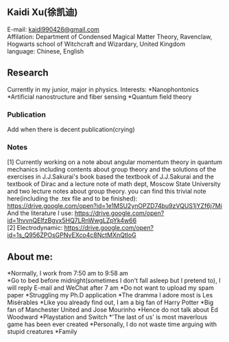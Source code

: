 ## Kaidi Xu(徐凯迪)
E-mail: kaidi990426@gmail.com  
Affilation: Department of Condensed Magical Matter Theory, Ravenclaw, Hogwarts school of Witchcraft and Wizardary, United Kingdom  
language: Chinese, English
## Research
Currently in my junior, major in physics.
Interests: 
*Nanophontonics
*Artificial nanostructure and fiber sensing
*Quantum field theory
### Publication

Add when there is decent publication(crying)

### Notes
[1] Currently working on a note about angular momentum theory in quantum mechanics including contents about group theory and the solutions of the exercises in J.J.Sakurai's book based the textbook of J.J.Sakurai and the textbook of Dirac and a lecture note of math dept, Moscow State University and two lecture notes about group theory.
you can find this trivial note here(including the .tex file and to be finished):  https://drive.google.com/open?id=1e1MSU2ynOPZD74bu9zVQUS1jYZf6j7Mi  
And the literature I use:  https://drive.google.com/open?id=1hvvnQElfzBgvx5HQ7LRnWwgLZpYk4w66  
[2] Electrodynamic:  https://drive.google.com/open?id=1s_Q956ZPOsGPNvEXco4c8NctMXnQtloG

## About me: 
*Normally, I work from 7:50 am to 9:58 am  
*Go to bed before midnight(sometimes I don't fall asleep but I pretend to), I will reply E-mail and WeChat after 7 am
*Do not want to upload my spam paper
*Struggling my Ph.D application
*The dramma I adore most is Les Misérables
*Like you already find out, I am a big fan of Harry Potter
*Big fan of Manchester United and Jose Mourinho
*Hence do not talk about Ed Woodward
*Playstation and Switch
*'The last of us' is most maverlous game has been ever created 
*Personally, I do not waste time arguing with stupid creatures
*Family
